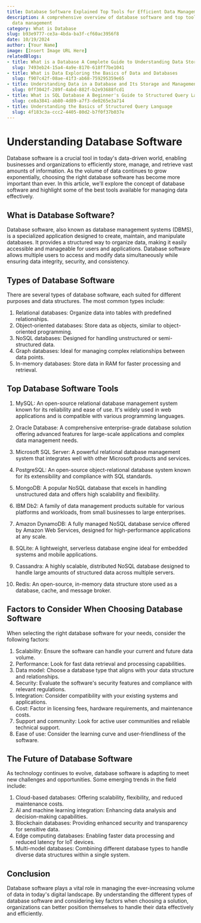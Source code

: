 ```yaml
---
title: Database Software Explained Top Tools for Efficient Data Management
description: A comprehensive overview of database software and top tools for effective
  data management
category: What is Database
slug: b93e9777-ce3a-4bda-ba3f-cf60ac3956f8
date: 10/19/2024
author: [Your Name]
image: [Insert Image URL Here]
relatedBlogs:
- title: What is a Database A Complete Guide to Understanding Data Storage
  slug: 7493eb24-15a4-4a9e-8170-618ff7be1041
- title: What is Data Exploring the Basics of Data and Databases
  slug: f907c42f-08ae-41f3-ab68-759295359e65
- title: Understanding Data in a Database and Its Storage and Management
  slug: 0ff3042f-289f-4abd-882f-b2e93688fcd1
- title: What is SQL Database A Beginner's Guide to Structured Query Language
  slug: ce8a3841-ab80-4d89-a7f3-de0265e3a714
- title: Understanding the Basics of Structured Query Language
  slug: 4f183c3a-ccc2-4405-80d2-b7f0f37b037e
---
```


# Understanding Database Software

Database software is a crucial tool in today's data-driven world, enabling businesses and organizations to efficiently store, manage, and retrieve vast amounts of information. As the volume of data continues to grow exponentially, choosing the right database software has become more important than ever. In this article, we'll explore the concept of database software and highlight some of the best tools available for managing data effectively.

## What is Database Software?

Database software, also known as database management systems (DBMS), is a specialized application designed to create, maintain, and manipulate databases. It provides a structured way to organize data, making it easily accessible and manageable for users and applications. Database software allows multiple users to access and modify data simultaneously while ensuring data integrity, security, and consistency.

## Types of Database Software

There are several types of database software, each suited for different purposes and data structures. The most common types include:

1. Relational databases: Organize data into tables with predefined relationships.
2. Object-oriented databases: Store data as objects, similar to object-oriented programming.
3. NoSQL databases: Designed for handling unstructured or semi-structured data.
4. Graph databases: Ideal for managing complex relationships between data points.
5. In-memory databases: Store data in RAM for faster processing and retrieval.

## Top Database Software Tools

1. MySQL: An open-source relational database management system known for its reliability and ease of use. It's widely used in web applications and is compatible with various programming languages.

2. Oracle Database: A comprehensive enterprise-grade database solution offering advanced features for large-scale applications and complex data management needs.

3. Microsoft SQL Server: A powerful relational database management system that integrates well with other Microsoft products and services.

4. PostgreSQL: An open-source object-relational database system known for its extensibility and compliance with SQL standards.

5. MongoDB: A popular NoSQL database that excels in handling unstructured data and offers high scalability and flexibility.

6. IBM Db2: A family of data management products suitable for various platforms and workloads, from small businesses to large enterprises.

7. Amazon DynamoDB: A fully managed NoSQL database service offered by Amazon Web Services, designed for high-performance applications at any scale.

8. SQLite: A lightweight, serverless database engine ideal for embedded systems and mobile applications.

9. Cassandra: A highly scalable, distributed NoSQL database designed to handle large amounts of structured data across multiple servers.

10. Redis: An open-source, in-memory data structure store used as a database, cache, and message broker.

## Factors to Consider When Choosing Database Software

When selecting the right database software for your needs, consider the following factors:

1. Scalability: Ensure the software can handle your current and future data volume.
2. Performance: Look for fast data retrieval and processing capabilities.
3. Data model: Choose a database type that aligns with your data structure and relationships.
4. Security: Evaluate the software's security features and compliance with relevant regulations.
5. Integration: Consider compatibility with your existing systems and applications.
6. Cost: Factor in licensing fees, hardware requirements, and maintenance costs.
7. Support and community: Look for active user communities and reliable technical support.
8. Ease of use: Consider the learning curve and user-friendliness of the software.

## The Future of Database Software

As technology continues to evolve, database software is adapting to meet new challenges and opportunities. Some emerging trends in the field include:

1. Cloud-based databases: Offering scalability, flexibility, and reduced maintenance costs.
2. AI and machine learning integration: Enhancing data analysis and decision-making capabilities.
3. Blockchain databases: Providing enhanced security and transparency for sensitive data.
4. Edge computing databases: Enabling faster data processing and reduced latency for IoT devices.
5. Multi-model databases: Combining different database types to handle diverse data structures within a single system.

## Conclusion

Database software plays a vital role in managing the ever-increasing volume of data in today's digital landscape. By understanding the different types of database software and considering key factors when choosing a solution, organizations can better position themselves to handle their data effectively and efficiently.